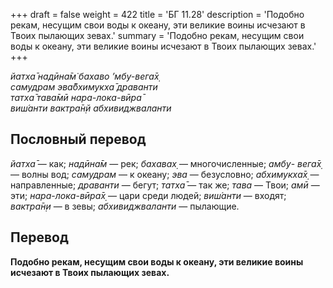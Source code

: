 +++
draft = false
weight = 422
title = 'БГ 11.28'
description = 'Подобно рекам, несущим свои воды к океану, эти великие воины исчезают в Твоих пылающих зевах.'
summary = 'Подобно рекам, несущим свои воды к океану, эти великие воины исчезают в Твоих пылающих зевах.'
+++

_йатха̄ надӣна̄м̇ бахаво ’мбу-вега̄х̣  
самудрам эва̄бхимукха̄ драванти  
татха̄ тава̄мӣ нара-лока-вӣра̄  
виш́анти вактра̄н̣й абхивиджваланти_

## Пословный перевод

_йатха̄_ — как; _надӣна̄м_ — рек; _бахавах̣_ — многочисленные; _амбу_\- _вега̄х̣_ — волны вод; _самудрам_ — к океану; _эва_ — безусловно; _абхимукха̄х̣_ — направленные; _драванти_ — бегут; _татха̄_ — так же; _тава_ — Твои; _амӣ_ — эти; _нара_\-_лока_\-_вӣра̄х̣_ — цари среди людей; _виш́анти_ — входят; _вактра̄н̣и_ — в зевы; _абхивиджваланти_ — пылающие.

## Перевод

**Подобно рекам, несущим свои воды к океану, эти великие воины исчезают в Твоих пылающих зевах.**
